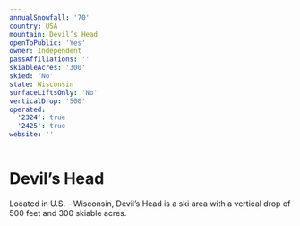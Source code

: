 ```yaml
---
annualSnowfall: '70'
country: USA
mountain: Devil’s Head
openToPublic: 'Yes'
owner: Independent
passAffiliations: ''
skiableAcres: '300'
skied: 'No'
state: Wisconsin
surfaceLiftsOnly: 'No'
verticalDrop: '500'
operated:
  '2324': true
  '2425': true
website: ''
---
```



# Devil’s Head

Located in U.S. - Wisconsin, Devil’s Head is a ski area with a vertical drop of 500 feet and 300 skiable acres.
